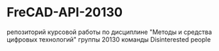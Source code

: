 # FreCAD-API-20130
репозиторий курсовой работы по дисциплине "Методы и средства цифровых технологий" группы 20130 команды Disinterested people
